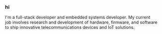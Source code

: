 ### hi
I'm a full-stack developer and embedded systems developer. My current job involves research and development of hardware, firmware, and software to ship innovative telecommunications devices and IoT solutions.
